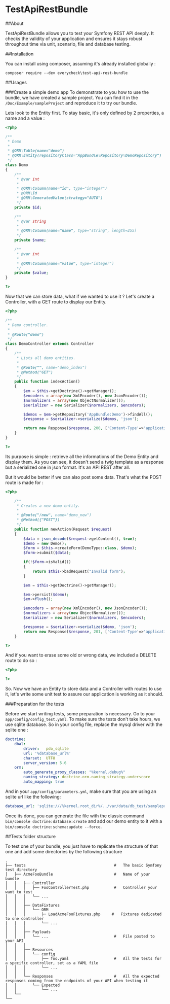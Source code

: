 TestApiRestBundle
=================

##About


TestApiRestBundle allows you to test your Symfony REST API deeply. It checks the validity of your application and ensures it stays robust throughout time via unit, scenario, file and database testing.

##Installation


You can install using composer, assuming it's already installed globally : 

```
composer require --dev everycheck\test-api-rest-bundle
```

##Usages

###Create a simple demo app
To demonstrate to you how to use the bundle, we have created a sample project. You can find it in the ```/Doc/Example/sampleProject``` and reproduce it to try our bundle.

Lets look to the Entity first. To stay basic, it's only defined by 2 properties, a name and a value : 

```php
<?php

/**
 * Demo
 *
 * @ORM\Table(name="demo")
 * @ORM\Entity(repositoryClass="AppBundle\Repository\DemoRepository")
 */
class Demo
{
    /**
     * @var int
     *
     * @ORM\Column(name="id", type="integer")
     * @ORM\Id
     * @ORM\GeneratedValue(strategy="AUTO")
     */
    private $id;

    /**
     * @var string
     *
     * @ORM\Column(name="name", type="string", length=255)
     */
    private $name;

    /**
     * @var int
     *
     * @ORM\Column(name="value", type="integer")
     */
    private $value;
}

?>
```

Now that we can store data, what if we wanted to use it ? Let's create a Controller, with a GET route to display our Entity.

```php
<?php

/**
 * Demo controller.
 *
 * @Route("demo")
 */
class DemoController extends Controller
{
    /**
     * Lists all demo entities.
     *
     * @Route("", name="demo_index")
     * @Method("GET")
     */
    public function indexAction()
    {
        $em = $this->getDoctrine()->getManager();
        $encoders = array(new XmlEncoder(), new JsonEncoder());
        $normalizers = array(new ObjectNormalizer());
        $serializer = new Serializer($normalizers, $encoders);

        $demos = $em->getRepository('AppBundle:Demo')->findAll();
        $response = $serializer->serialize($demos, 'json');

        return new Response($response, 200, ['Content-Type'=>"application/json"]);
    }
}

?>
```

Its purpose is simple : retrieve all the informations of the Demo Entity and display them. As you can see, it doesn't send a twig template as a response but a serialized one in json format. It's an API REST after all. 

But it would be better if we can also post some data. That's what the POST route is made for : 

```php
<?php

    /**
     * Creates a new demo entity.
     *
     * @Route("/new", name="demo_new")
     * @Method({"POST"})
     */
    public function newAction(Request $request)
    {
        $data = json_decode($request->getContent(), true);
        $demo = new Demo();
        $form = $this->createForm(DemoType::class, $demo);
        $form->submit($data);

        if(!$form->isValid())
        {
            return $this->badRequest("Invalid form");
        }

        $em = $this->getDoctrine()->getManager();

        $em->persist($demo);
        $em->flush();

        $encoders = array(new XmlEncoder(), new JsonEncoder());
        $normalizers = array(new ObjectNormalizer());
        $serializer = new Serializer($normalizers, $encoders);

        $response = $serializer->serialize($demo, 'json');
        return new Response($response, 201, ['Content-Type'=>"application/json"]);
    }

?>
```

And if you want to erase some old or wrong data, we included a DELETE route to do so :

```php
<?php

?>
```

So. Now we have an Entity to store data and a Controller with routes to use it, let's write some unit test to assure our application is working as it should.

###Preparation for the tests

Before we start writing tests, some preparation is necessary. Go to your ```app/config/config_test.yaml```. To make sure the tests don't take hours, we use sqlite database. So in your config file, replace the mysql driver with the sqlite one : 
```yaml
doctrine:
    dbal:
        driver:   pdo_sqlite
        url: '%database_url%'
        charset:  UTF8
        server_version: 5.6
    orm:
        auto_generate_proxy_classes: "%kernel.debug%"
        naming_strategy: doctrine.orm.naming_strategy.underscore
        auto_mapping: true
```

And in your ```app/config/parameters.yml```, make sure that you are using an sqlite url like the following:

```yaml
database_url: 'sqlite:///%kernel.root_dir%/../var/data/db_test/sampleproject.db3'
```

Once its done, you can generate the file with the classic command ```bin/console doctrine:database:create``` and add our demo entity to it with a ```bin/console doctrine:schema:update --force```. 

##Tests folder structure

To test one of your bundle, you just have to replicate the structure of that one and add some directories by the following structure

    .
    ├── tests                                       #   The basic Symfony test directory
    │   ├── AcmeFooBundle                           #   Name of your bundle
    │   │   ├── Controller                          
    │   │   │   ├── FooControllerTest.php           #   Controller your want to test
    │   │   │   └── ...                                    
    │   │   │
    │   │   ├── DataFixtures                        
    │   │   │   └── ORM                             
    │   │   │       ├─ LoadAcmeFooFixtures.php     #   Fixtures dedicated to one controller   
    |   |   |       └── ...
    │   │   │                                       
    │   │   ├── Payloads                            
    │   │   │   └── ...                             #   File posted to your API
    │   │   │                                       
    │   │   ├── Resources                           
    │   │   │   └── config                          
    │   │   │       ├── foo.yaml                    #   All the tests for a specific controller, set as a YAML file
    │   │   │       └── ...                    
    │   │   │   
    │   │   └── Responses                           #   All the expected responses coming from the endpoints of your API when testing it
    │   │       └── Expected
    │   │           └── ...
    │   └──
    └──


